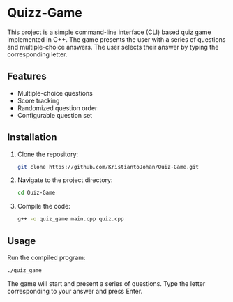 # Quizz-Game

This project is a simple command-line interface (CLI) based quiz game implemented in C++. The game presents the user with a series of questions and multiple-choice answers. The user selects their answer by typing the corresponding letter.

## Features

- Multiple-choice questions
- Score tracking
- Randomized question order
- Configurable question set

## Installation

1. Clone the repository:
    ```sh
    git clone https://github.com/KristiantoJohan/Quiz-Game.git
    ```

2. Navigate to the project directory:
    ```sh
    cd Quiz-Game
    ```

3. Compile the code:
    ```sh
    g++ -o quiz_game main.cpp quiz.cpp
    ```

## Usage

Run the compiled program:
```sh
./quiz_game
```

The game will start and present a series of questions. Type the letter corresponding to your answer and press Enter.

